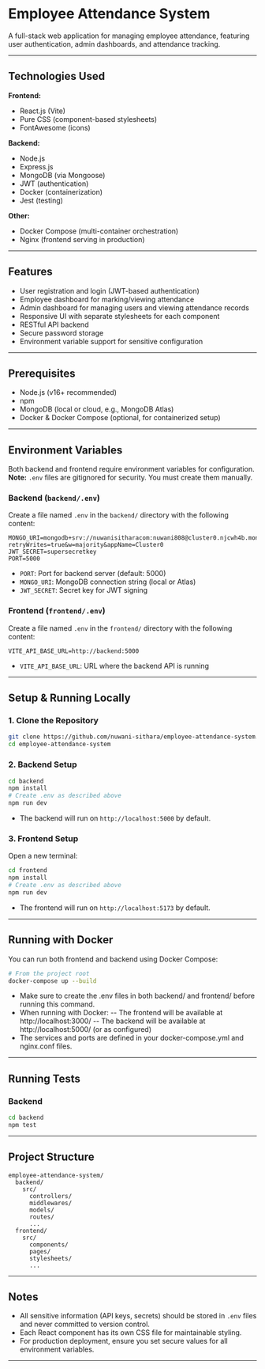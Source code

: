 # Employee Attendance System

A full-stack web application for managing employee attendance, featuring user authentication, admin dashboards, and attendance tracking.

---

## Technologies Used

**Frontend:**
- React.js (Vite)
- Pure CSS (component-based stylesheets)
- FontAwesome (icons)

**Backend:**
- Node.js
- Express.js
- MongoDB (via Mongoose)
- JWT (authentication)
- Docker (containerization)
- Jest (testing)

**Other:**
- Docker Compose (multi-container orchestration)
- Nginx (frontend serving in production)

---

## Features

- User registration and login (JWT-based authentication)
- Employee dashboard for marking/viewing attendance
- Admin dashboard for managing users and viewing attendance records
- Responsive UI with separate stylesheets for each component
- RESTful API backend
- Secure password storage
- Environment variable support for sensitive configuration

---

## Prerequisites

- Node.js (v16+ recommended)
- npm
- MongoDB (local or cloud, e.g., MongoDB Atlas)
- Docker & Docker Compose (optional, for containerized setup)

---

## Environment Variables

Both backend and frontend require environment variables for configuration.  
**Note:** `.env` files are gitignored for security. You must create them manually.

### Backend (`backend/.env`)

Create a file named `.env` in the `backend/` directory with the following content:

```env
MONGO_URI=mongodb+srv://nuwanisitharacom:nuwani808@cluster0.njcwh4b.mongodb.net/?retryWrites=true&w=majority&appName=Cluster0
JWT_SECRET=supersecretkey
PORT=5000
```

- `PORT`: Port for backend server (default: 5000)
- `MONGO_URI`: MongoDB connection string (local or Atlas)
- `JWT_SECRET`: Secret key for JWT signing

### Frontend (`frontend/.env`)

Create a file named `.env` in the `frontend/` directory with the following content:

```env
VITE_API_BASE_URL=http://backend:5000
```

- `VITE_API_BASE_URL`: URL where the backend API is running

---

## Setup & Running Locally

### 1. Clone the Repository

```bash
git clone https://github.com/nuwani-sithara/employee-attendance-system.git
cd employee-attendance-system
```

### 2. Backend Setup

```bash
cd backend
npm install
# Create .env as described above
npm run dev
```

- The backend will run on `http://localhost:5000` by default.

### 3. Frontend Setup

Open a new terminal:

```bash
cd frontend
npm install
# Create .env as described above
npm run dev
```

- The frontend will run on `http://localhost:5173` by default.

---

## Running with Docker

You can run both frontend and backend using Docker Compose:

```bash
# From the project root
docker-compose up --build
```

- Make sure to create the .env files in both backend/ and frontend/ before running this command.
- When running with Docker:
    -- The frontend will be available at http://localhost:3000/
    -- The backend will be available at http://localhost:5000/ (or as configured)
- The services and ports are defined in your docker-compose.yml and nginx.conf files.

---

## Running Tests

### Backend

```bash
cd backend
npm test
```

---

## Project Structure

```
employee-attendance-system/
  backend/
    src/
      controllers/
      middlewares/
      models/
      routes/
      ...
  frontend/
    src/
      components/
      pages/
      stylesheets/
      ...
```

---

## Notes

- All sensitive information (API keys, secrets) should be stored in `.env` files and never committed to version control.
- Each React component has its own CSS file for maintainable styling.
- For production deployment, ensure you set secure values for all environment variables.

---
